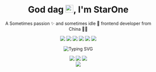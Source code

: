 <!--
**WakerCN/WakerCN** is a ✨ _special_ ✨ repository because its `README.md` (this file) appears on your GitHub profile.

Here are some ideas to get you started:

- 🔭 I’m currently working on ...
- 🌱 I’m currently learning ...
- 👯 I’m looking to collaborate on ...
- 🤔 I’m looking for help with ...
- 💬 Ask me about ...
- 📫 How to reach me: ...
- 😄 Pronouns: ...
- ⚡ Fun fact: ...
-->

<!-- 标题 -->
<p align="center">
  <h1 height="200px" align="center">
    God dag <img src="https://cdn.jsdelivr.net/gh/MaleWeb/picture/images/techblog/hi.gif" width="25">, I'm StarOne
  </h1>
   <p align="center">A Sometimes passion ✨ and sometimes idle 🥋 frontend developer from China 👨‍💻</p>
</p>

<!--
  技术栈标签, 小标签来自: https://shields.io/
  1. shields 链接格式: https://img.shields.io/badge/-{标签文本}-{标签背景色}?style={标签类型}&logo={标签前面 Logo}&logoColor={Logo 颜色}
  2. shields 可选 Logo 列表参考: https://github.com/simple-icons/simple-icons/blob/develop/slugs.md
-->
<div align="center">
  <img src="https://img.shields.io/badge/-JavaScript-f6da1c?style=flat&logo=javascript&logoColor=white">
  <img src="https://img.shields.io/badge/-TypeScript-2b6dbf?style=flat&logo=typescript&logoColor=white">
  <img src="https://img.shields.io/badge/-React-00b4ce?style=flat&logo=react&logoColor=white">
  <img src="https://img.shields.io/badge/-Node.js-3C873A?style=flat&logo=Node.js&logoColor=white">
  <!-- <img src="https://img.shields.io/badge/-Koa-33333D?style=flat&logo=koa&logoColor=white"> -->
  <img src="https://img.shields.io/badge/-Less-bf608e?style=flat&logo=less&logoColor=white">
  <img src="https://img.shields.io/badge/-Sass-b37feb?style=flat&logo=sass&logoColor=white">
  <!-- <img src="https://img.shields.io/badge/-Graphql-cf1322?style=flat&logo=graphql&logoColor=white"> -->
</div>

<p align="center">
  <img src="https://readme-typing-svg.demolab.com?font=&weight=900&size=24&pause=3000&color=F7CF5BCD&center=true&vCenter=true&random=false&width=1&lines=%E5%BA%94%E5%A6%82%E6%83%8A%E9%B8%BF%E7%82%B9%E4%B8%87%E9%87%8C%EF%BC%8C%E8%B5%B0%E9%A9%AC%E8%A7%82%E8%8A%B1%E4%B8%8D%E6%8A%98%E6%84%8F" alt="Typing SVG" />
</p>

<!-- 数据统计 -->
<div align="center">
  <img src="https://img.shields.io/badge/-Git-ee462c?style=flat&logo=git&logoColor=white">
  <!-- <img src="https://img.shields.io/badge/-Docker-218bea?style=flat&logo=docker&logoColor=white"> -->
  <img src="https://img.shields.io/badge/-Github-black?style=flat&logo=github">
  <img src="https://img.shields.io/badge/-Webpack-%232C3A42?style=flat-square&logo=webpack">
  <!-- <img src="https://img.shields.io/badge/-ESLint-%234B32C3?style=flat-square&logo=eslint"> -->
</div>

<div align="center">
  <img src="https://github-readme-stats.vercel.app/api?username=WakerCN&show_icons=true&theme=dracula" /> 
</div>

